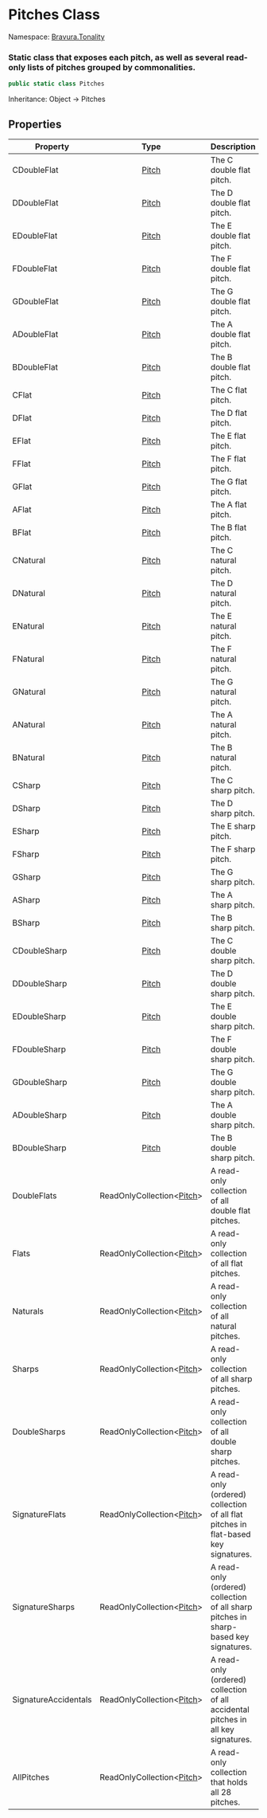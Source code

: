 # Pitches Class

Namespace: [Bravura.Tonality](./Bravura.Tonality.md)

### Static class that exposes each pitch, as well as several read-only lists of pitches grouped by commonalities.

```csharp
public static class Pitches
```

Inheritance: Object -> Pitches

## Properties
| Property             |                           Type                           | Description                                                                          |
|----------------------|:--------------------------------------------------------:|--------------------------------------------------------------------------------------|
| CDoubleFlat          |           [Pitch](./Bravura.Tonality.Pitch.md)           | The C double flat pitch.                                                             |
| DDoubleFlat          |           [Pitch](./Bravura.Tonality.Pitch.md)           | The D double flat pitch.                                                             |
| EDoubleFlat          |           [Pitch](./Bravura.Tonality.Pitch.md)           | The E double flat pitch.                                                             |
| FDoubleFlat          |           [Pitch](./Bravura.Tonality.Pitch.md)           | The F double flat pitch.                                                             |
| GDoubleFlat          |           [Pitch](./Bravura.Tonality.Pitch.md)           | The G double flat pitch.                                                             |
| ADoubleFlat          |           [Pitch](./Bravura.Tonality.Pitch.md)           | The A double flat pitch.                                                             |
| BDoubleFlat          |           [Pitch](./Bravura.Tonality.Pitch.md)           | The B double flat pitch.                                                             |
| CFlat                |           [Pitch](./Bravura.Tonality.Pitch.md)           | The C flat pitch.                                                                    |
| DFlat                |           [Pitch](./Bravura.Tonality.Pitch.md)           | The D flat pitch.                                                                    |
| EFlat                |           [Pitch](./Bravura.Tonality.Pitch.md)           | The E flat pitch.                                                                    |
| FFlat                |           [Pitch](./Bravura.Tonality.Pitch.md)           | The F flat pitch.                                                                    |
| GFlat                |           [Pitch](./Bravura.Tonality.Pitch.md)           | The G flat pitch.                                                                    |
| AFlat                |           [Pitch](./Bravura.Tonality.Pitch.md)           | The A flat pitch.                                                                    |
| BFlat                |           [Pitch](./Bravura.Tonality.Pitch.md)           | The B flat pitch.                                                                    |
| CNatural             |           [Pitch](./Bravura.Tonality.Pitch.md)           | The C natural pitch.                                                                 |
| DNatural             |           [Pitch](./Bravura.Tonality.Pitch.md)           | The D natural pitch.                                                                 |
| ENatural             |           [Pitch](./Bravura.Tonality.Pitch.md)           | The E natural pitch.                                                                 |
| FNatural             |           [Pitch](./Bravura.Tonality.Pitch.md)           | The F natural pitch.                                                                 |
| GNatural             |           [Pitch](./Bravura.Tonality.Pitch.md)           | The G natural pitch.                                                                 |
| ANatural             |           [Pitch](./Bravura.Tonality.Pitch.md)           | The A natural pitch.                                                                 |
| BNatural             |           [Pitch](./Bravura.Tonality.Pitch.md)           | The B natural pitch.                                                                 |
| CSharp               |           [Pitch](./Bravura.Tonality.Pitch.md)           | The C sharp pitch.                                                                   |
| DSharp               |           [Pitch](./Bravura.Tonality.Pitch.md)           | The D sharp pitch.                                                                   |
| ESharp               |           [Pitch](./Bravura.Tonality.Pitch.md)           | The E sharp pitch.                                                                   |
| FSharp               |           [Pitch](./Bravura.Tonality.Pitch.md)           | The F sharp pitch.                                                                   |
| GSharp               |           [Pitch](./Bravura.Tonality.Pitch.md)           | The G sharp pitch.                                                                   |
| ASharp               |           [Pitch](./Bravura.Tonality.Pitch.md)           | The A sharp pitch.                                                                   |
| BSharp               |           [Pitch](./Bravura.Tonality.Pitch.md)           | The B sharp pitch.                                                                   |
| CDoubleSharp         |           [Pitch](./Bravura.Tonality.Pitch.md)           | The C double sharp pitch.                                                            |
| DDoubleSharp         |           [Pitch](./Bravura.Tonality.Pitch.md)           | The D double sharp pitch.                                                            |
| EDoubleSharp         |           [Pitch](./Bravura.Tonality.Pitch.md)           | The E double sharp pitch.                                                            |
| FDoubleSharp         |           [Pitch](./Bravura.Tonality.Pitch.md)           | The F double sharp pitch.                                                            |
| GDoubleSharp         |           [Pitch](./Bravura.Tonality.Pitch.md)           | The G double sharp pitch.                                                            |
| ADoubleSharp         |           [Pitch](./Bravura.Tonality.Pitch.md)           | The A double sharp pitch.                                                            |
| BDoubleSharp         |           [Pitch](./Bravura.Tonality.Pitch.md)           | The B double sharp pitch.                                                            |
| DoubleFlats          | ReadOnlyCollection<[Pitch](./Bravura.Tonality.Pitch.md)> | A read-only collection of all double flat pitches.                                   |
| Flats                | ReadOnlyCollection<[Pitch](./Bravura.Tonality.Pitch.md)> | A read-only collection of all flat pitches.                                          |
| Naturals             | ReadOnlyCollection<[Pitch](./Bravura.Tonality.Pitch.md)> | A read-only collection of all natural pitches.                                       |
| Sharps               | ReadOnlyCollection<[Pitch](./Bravura.Tonality.Pitch.md)> | A read-only collection of all sharp pitches.                                         |
| DoubleSharps         | ReadOnlyCollection<[Pitch](./Bravura.Tonality.Pitch.md)> | A read-only collection of all double sharp pitches.                                  |
| SignatureFlats       | ReadOnlyCollection<[Pitch](./Bravura.Tonality.Pitch.md)> | A read-only (ordered) collection of all flat pitches in flat-based key signatures.   |
| SignatureSharps      | ReadOnlyCollection<[Pitch](./Bravura.Tonality.Pitch.md)> | A read-only (ordered) collection of all sharp pitches in sharp-based key signatures. |
| SignatureAccidentals | ReadOnlyCollection<[Pitch](./Bravura.Tonality.Pitch.md)> | A read-only (ordered) collection of all accidental pitches in all key signatures.    |
| AllPitches           | ReadOnlyCollection<[Pitch](./Bravura.Tonality.Pitch.md)> | A read-only collection that holds all 28 pitches.                                    |
